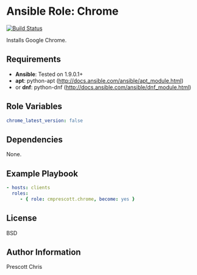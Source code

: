 Ansible Role: Chrome
=========
[![Build Status](https://travis-ci.org/cmprescott/ansible-role-chrome.svg?branch=master)](https://travis-ci.org/cmprescott/ansible-role-chrome)

Installs Google Chrome.

Requirements
------------

- **Ansible**: Tested on 1.9.0.1+
- **apt**: python-apt (http://docs.ansible.com/ansible/apt_module.html)
- or **dnf**: python-dnf (http://docs.ansible.com/ansible/dnf_module.html)

Role Variables
--------------

```yaml
chrome_latest_version: false
```

Dependencies
------------

None.

Example Playbook
----------------

```yaml
- hosts: clients
  roles:
     - { role: cmprescott.chrome, become: yes }
```

License
-------

BSD

Author Information
------------------

Prescott Chris
